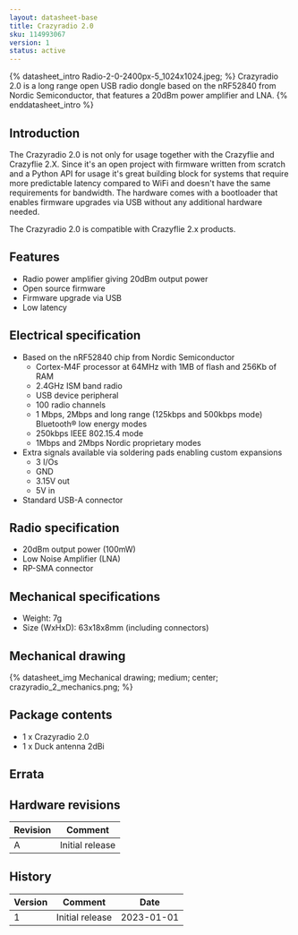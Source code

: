 ```yaml
---
layout: datasheet-base
title: Crazyradio 2.0
sku: 114993067
version: 1
status: active
---
```


{% datasheet_intro Radio-2-0-2400px-5_1024x1024.jpeg; %}
Crazyradio 2.0 is a long range open USB radio dongle based on the nRF52840 from Nordic Semiconductor, that features a
20dBm power amplifier and LNA.
{% enddatasheet_intro %}

## Introduction

The Crazyradio 2.0 is not only for usage together with the Crazyflie and Crazyflie 2.X. Since
it's an open project with firmware written from scratch and a Python API for usage it's great
building block for systems that require more predictable latency compared to WiFi and doesn't have the same
requirements for bandwidth. The hardware comes with a
bootloader that enables firmware upgrades via USB without any additional hardware needed.

The Crazyradio 2.0 is compatible with Crazyflie 2.x products.

## Features

* Radio power amplifier giving 20dBm output power
* Open source firmware
* Firmware upgrade via USB
* Low latency

## Electrical specification

* Based on the nRF52840 chip from Nordic Semiconductor
  * Cortex-M4F processor at 64MHz with 1MB of flash and 256Kb of RAM
  * 2.4GHz ISM band radio
  * USB device peripheral
  * 100 radio channels
  * 1 Mbps, 2Mbps and long range (125kbps and 500kbps mode) Bluetooth® low energy modes
  * 250kbps IEEE 802.15.4 mode
  * 1Mbps and 2Mbps Nordic proprietary modes
* Extra signals available via soldering pads enabling custom expansions
  * 3 I/Os
  * GND
  * 3.15V out
  * 5V in
* Standard USB-A connector

## Radio specification

* 20dBm output power (100mW)
* Low Noise Amplifier (LNA)
* RP-SMA connector

## Mechanical specifications

* Weight: 7g
* Size (WxHxD): 63x18x8mm (including connectors)

## Mechanical drawing

{% datasheet_img Mechanical drawing; medium; center; crazyradio_2_mechanics.png; %}

## Package contents

* 1 x Crazyradio 2.0
* 1 x Duck antenna 2dBi

## Errata

## Hardware revisions

| Revision | Comment         |
| -------- | --------------- |
| A        | Initial release |

## History

| Version | Comment         | Date       |
| ------- | --------------- | ---------- |
| 1       | Initial release | 2023-01-01 |
